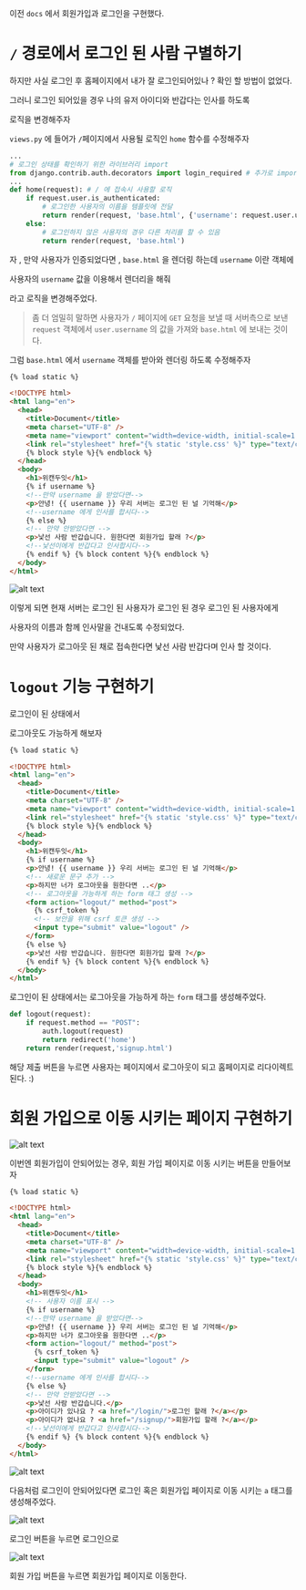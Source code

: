 이전 `docs` 에서 회원가입과 로그인을 구현했다.

# `/` 경로에서 로그인 된 사람 구별하기

하지만 사실 로그인 후 홈페이지에서 내가 잘 로그인되어있나 ? 확인 할 방법이 없었다.

그러니 로그인 되어있을 경우 나의 유저 아이디와 반갑다는 인사를 하도록

로직을 변경해주자

`views.py` 에 들어가 `/`페이지에서 사용될 로직인 `home` 함수를 수정해주자

```python
...
# 로그인 상태를 확인하기 위한 라이브러리 import
from django.contrib.auth.decorators import login_required # 추가로 import
...
def home(request): # / 에 접속시 사용할 로직
    if request.user.is_authenticated:
        # 로그인한 사용자의 이름을 템플릿에 전달
        return render(request, 'base.html', {'username': request.user.username})
    else:
        # 로그인하지 않은 사용자의 경우 다른 처리를 할 수 있음
        return render(request, 'base.html')
```

자 , 만약 사용자가 인증되었다면 , `base.html` 을 렌더링 하는데 `username` 이란 객체에

사용자의 `username` 값을 이용해서 렌더리을 해줘

라고 로직을 변경해주었다.

> 좀 더 엄밀히 말하면 사용자가 `/` 페이지에 `GET` 요청을 보낼 때 서버측으로 보낸 `request` 객체에서 `user.username` 의 값을 가져와 `base.html` 에 보내는 것이다.

그럼 `base.html` 에서 `username` 객체를 받아와 렌더링 하도록 수정해주자

```html
{% load static %}

<!DOCTYPE html>
<html lang="en">
  <head>
    <title>Document</title>
    <meta charset="UTF-8" />
    <meta name="viewport" content="width=device-width, initial-scale=1.0" />
    <link rel="stylesheet" href="{% static 'style.css' %}" type="text/css" />
    {% block style %}{% endblock %}
  </head>
  <body>
    <h1>위캔두잇</h1>
    {% if username %}
    <!--만약 username 을 받았다면-->
    <p>안녕! {{ username }} 우리 서버는 로그인 된 널 기억해</p>
    <!--username 에게 인사를 합시다-->
    {% else %}
    <!-- 만약 안받았다면 -->
    <p>낯선 사람 반갑습니다. 원한다면 회원가입 할래 ?</p>
    <!--낯선이에게 반갑다고 인사합시다-->
    {% endif %} {% block content %}{% endblock %}
  </body>
</html>
```

![alt text](image.png)

이렇게 되면 현재 서버는 로그인 된 사용자가 로그인 된 경우 로그인 된 사용자에게

사용자의 이름과 함께 인사말을 건내도록 수정되었다.

만약 사용자가 로그아웃 된 채로 접속한다면 낯선 사람 반갑다며 인사 할 것이다.

# `logout` 기능 구현하기

로그인이 된 상태에서

로그아웃도 가능하게 해보자

```html
{% load static %}

<!DOCTYPE html>
<html lang="en">
  <head>
    <title>Document</title>
    <meta charset="UTF-8" />
    <meta name="viewport" content="width=device-width, initial-scale=1.0" />
    <link rel="stylesheet" href="{% static 'style.css' %}" type="text/css" />
    {% block style %}{% endblock %}
  </head>
  <body>
    <h1>위캔두잇</h1>
    {% if username %}
    <p>안녕! {{ username }} 우리 서버는 로그인 된 널 기억해</p>
    <!-- 새로운 문구 추가 -->
    <p>하지만 너가 로그아웃을 원한다면 ..</p>
    <!-- 로그아웃을 가능하게 하는 form 태그 생성 -->
    <form action="logout/" method="post">
      {% csrf_token %}
      <!-- 보안을 위해 csrf 토큰 생성 -->
      <input type="submit" value="logout" />
    </form>
    {% else %}
    <p>낯선 사람 반갑습니다. 원한다면 회원가입 할래 ?</p>
    {% endif %} {% block content %}{% endblock %}
  </body>
</html>
```

로그인이 된 상태에서는 로그아웃을 가능하게 하는 `form` 태그를 생성해주었다.

```python
def logout(request):
    if request.method == "POST":
        auth.logout(request)
        return redirect('home')
    return render(request,'signup.html')
```

해당 제출 버튼을 누르면 사용자는 페이지에서 로그아웃이 되고 홈페이지로 리다이렉트 된다. :)

# 회원 가입으로 이동 시키는 페이지 구현하기

![alt text](image-1.png)

이번엔 회원가입이 안되어있는 경우, 회원 가입 페이지로 이동 시키는 버튼을 만들어보자

```html
{% load static %}

<!DOCTYPE html>
<html lang="en">
  <head>
    <title>Document</title>
    <meta charset="UTF-8" />
    <meta name="viewport" content="width=device-width, initial-scale=1.0" />
    <link rel="stylesheet" href="{% static 'style.css' %}" type="text/css" />
    {% block style %}{% endblock %}
  </head>
  <body>
    <h1>위캔두잇</h1>
    <!-- 사용자 이름 표시 -->
    {% if username %}
    <!--만약 username 을 받았다면-->
    <p>안녕! {{ username }} 우리 서버는 로그인 된 널 기억해</p>
    <p>하지만 너가 로그아웃을 원한다면 ..</p>
    <form action="logout/" method="post">
      {% csrf_token %}
      <input type="submit" value="logout" />
    </form>
    <!--username 에게 인사를 합시다-->
    {% else %}
    <!-- 만약 안받았다면 -->
    <p>낯선 사람 반갑습니다.</p>
    <p>아이디가 있나요 ? <a href="/login/">로그인 할래 ?</a></p>
    <p>아이디가 없나요 ? <a href="/signup/">회원가입 할래 ?</a></p>
    <!--낯선이에게 반갑다고 인사합시다-->
    {% endif %} {% block content %}{% endblock %}
  </body>
</html>
```

![alt text](image-2.png)

다음처럼 로그인이 안되어있다면 로그인 혹은 회원가입 페이지로 이동 시키는 `a` 태그를 생성해주었다.

![alt text](image-3.png)

로그인 버튼을 누르면 로그인으로

![alt text](image-4.png)

회원 가입 버튼을 누르면 회원가입 페이지로 이동한다.
